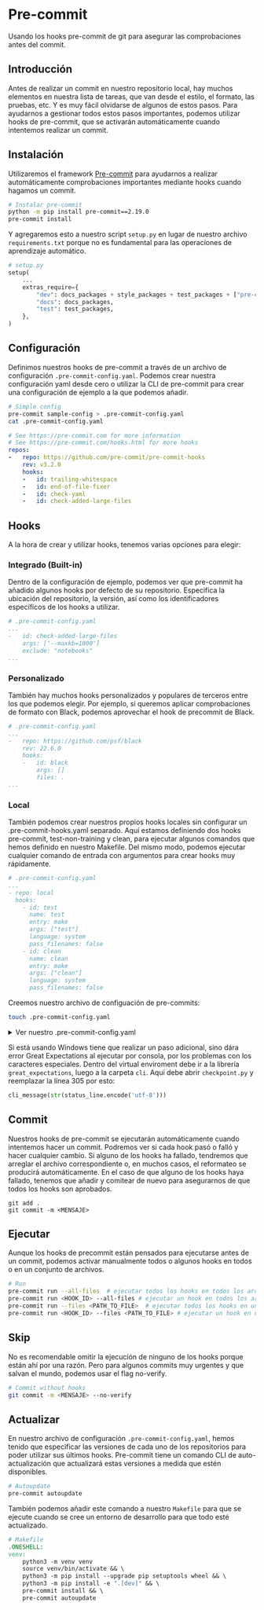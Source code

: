 # Pre-commit

Usando los hooks pre-commit de git para asegurar las comprobaciones antes del commit.

## Introducción

Antes de realizar un commit en nuestro repositorio local, hay muchos elementos en nuestra lista de tareas, que van desde el estilo, el formato, las pruebas, etc.
Y es muy fácil olvidarse de algunos de estos pasos.
Para ayudarnos a gestionar todos estos pasos importantes, podemos utilizar hooks de pre-commit, que se activarán automáticamente cuando intentemos realizar un commit.

## Instalación

Utilizaremos el framework [Pre-commit](https://pre-commit.com/) para ayudarnos a realizar automáticamente comprobaciones importantes mediante hooks cuando hagamos un commit.

```bash
# Instalar pre-commit
python -m pip install pre-commit==2.19.0
pre-commit install
```

Y agregaremos esto a nuestro script `setup.py` en lugar de nuestro archivo `requirements.txt` porque no es fundamental para las operaciones de aprendizaje automático.

```python
# setup.py
setup(
    ...
    extras_require={
        "dev": docs_packages + style_packages + test_packages + ["pre-commit==2.19.0"],
        "docs": docs_packages,
        "test": test_packages,
    },
)
```

## Configuración

Definimos nuestros hooks de pre-commit a través de un archivo de configuración `.pre-commit-config.yaml`.
Podemos crear nuestra configuración yaml desde cero o utilizar la CLI de pre-commit para crear una configuración de ejemplo a la que podemos añadir.

```bash
# Simple config
pre-commit sample-config > .pre-commit-config.yaml
cat .pre-commit-config.yaml
```

```yaml
# See https://pre-commit.com for more information
# See https://pre-commit.com/hooks.html for more hooks
repos:
-   repo: https://github.com/pre-commit/pre-commit-hooks
    rev: v3.2.0
    hooks:
    -   id: trailing-whitespace
    -   id: end-of-file-fixer
    -   id: check-yaml
    -   id: check-added-large-files
```

## Hooks

A la hora de crear y utilizar hooks, tenemos varias opciones para elegir:

### Integrado (Built-in)

Dentro de la configuración de ejemplo, podemos ver que pre-commit ha añadido algunos hooks por defecto de su repositorio.
Especifica la ubicación del repositorio, la versión, así como los identificadores específicos de los hooks a utilizar.

```yaml
# .pre-commit-config.yaml
...
-   id: check-added-large-files
    args: ['--maxkb=1000']
    exclude: "notebooks"
...
```

### Personalizado

También hay muchos hooks personalizados y populares de terceros entre los que podemos elegir.
Por ejemplo, si queremos aplicar comprobaciones de formato con Black, podemos aprovechar el hook de precommit de Black.

```yaml
# .pre-commit-config.yaml
...
-   repo: https://github.com/psf/black
    rev: 22.6.0
    hooks:
    -   id: black
        args: []
        files: .
...
```

### Local

También podemos crear nuestros propios hooks locales sin configurar un .pre-commit-hooks.yaml separado.
Aquí estamos definiendo dos hooks pre-commit, test-non-training y clean, para ejecutar algunos comandos que hemos definido en nuestro Makefile.
Del mismo modo, podemos ejecutar cualquier comando de entrada con argumentos para crear hooks muy rápidamente.

```yaml
# .pre-commit-config.yaml
...
- repo: local
  hooks:
    - id: test
      name: test
      entry: make
      args: ["test"]
      language: system
      pass_filenames: false
    - id: clean
      name: clean
      entry: make
      args: ["clean"]
      language: system
      pass_filenames: false
```

Creemos nuestro archivo de configuación de pre-commits:

```bash
touch .pre-commit-config.yaml
```

<details>
<summary>Ver nuestro .pre-commit-config.yaml</summary>

```yaml
# See https://pre-commit.com for more information
# See https://pre-commit.com/hooks.html for more hooks
repos:
-   repo: https://github.com/pre-commit/pre-commit-hooks
    rev: v4.3.0
    hooks:
    -   id: trailing-whitespace
    -   id: end-of-file-fixer
        exclude: "config/run_id.txt"
    -   id: check-yaml
        exclude: "mkdocs.yml"
    -   id: check-added-large-files
        args: ['--maxkb=1000']
        exclude: "notebooks"
    -   id: check-ast
    -   id: check-json
    -   id: check-merge-conflict
    -   id: detect-private-key
-   repo: https://github.com/psf/black
    rev: 22.6.0
    hooks:
    -   id: black
        args: []
        files: .
-   repo: https://github.com/pycqa/flake8
    rev: 3.9.2
    hooks:
    -   id: flake8
-   repo: https://github.com/PyCQA/isort
    rev: 5.10.1
    hooks:
    -   id: isort
        args: []
        files: .
-   repo: https://github.com/asottile/pyupgrade  # update python syntax
    rev: v2.37.3
    hooks:
    -   id: pyupgrade
        args: [--py36-plus]
- repo: local
  hooks:
    - id: test
      name: test
      entry: make
      args: ["test"]
      language: system
      pass_filenames: false
    - id: clean
      name: clean
      entry: make
      args: ["clean"]
      language: system
      pass_filenames: false
```

</details>

Si está usando Windows tiene que realizar un paso adicional, sino dára error Great Expectations al ejecutar por consola, por los problemas con los caracteres especiales.
Dentro del virtual enviroment debe ir a la librería `great_expectations`, luego a la carpeta `cli`.
Aquí debe abrir `checkpoint.py` y reemplazar la línea 305 por esto:

```python
cli_message(str(status_line.encode('utf-8')))
```

## Commit

Nuestros hooks de pre-commit se ejecutarán automáticamente cuando intentemos hacer un commit. Podremos ver si cada hook pasó o falló y hacer cualquier cambio.
Si alguno de los hooks ha fallado, tendremos que arreglar el archivo correspondiente o, en muchos casos, el reformateo se producirá automáticamente.
En el caso de que alguno de los hooks haya fallado, tenemos que añadir y comitear de nuevo para asegurarnos de que todos los hooks son aprobados.

```git
git add .
git commit -m <MENSAJE>
```

## Ejecutar

Aunque los hooks de precommit están pensados para ejecutarse antes de un commit, podemos activar manualmente todos o algunos hooks en todos o en un conjunto de archivos.

```bash
# Run
pre-commit run --all-files  # ejecutar todos los hooks en todos los archivos
pre-commit run <HOOK_ID> --all-files # ejecutar un hook en todos los archivos
pre-commit run --files <PATH_TO_FILE>  # ejecutar todos los hooks en un archivo
pre-commit run <HOOK_ID> --files <PATH_TO_FILE> # ejecutar un hook en un archivo
```

## Skip

No es recomendable omitir la ejecución de ninguno de los hooks porque están ahí por una razón. Pero para algunos commits muy urgentes y que salvan el mundo, podemos usar el flag no-verify.

```bash
# Commit without hooks
git commit -m <MENSAJE> --no-verify
```

## Actualizar

En nuestro archivo de configuración `.pre-commit-config.yaml`, hemos tenido que especificar las versiones de cada uno de los repositorios para poder utilizar sus últimos hooks.
Pre-commit tiene un comando CLI de auto-actualización que actualizará estas versiones a medida que estén disponibles.

```bash
# Autoupdate
pre-commit autoupdate
```

También podemos añadir este comando a nuestro `Makefile` para que se ejecute cuando se cree un entorno de desarrollo para que todo esté actualizado.

```makefile
# Makefile
.ONESHELL:
venv:
    python3 -m venv venv
    source venv/bin/activate && \
    python3 -m pip install --upgrade pip setuptools wheel && \
    python3 -m pip install -e ".[dev]" && \
    pre-commit install && \
    pre-commit autoupdate
```
